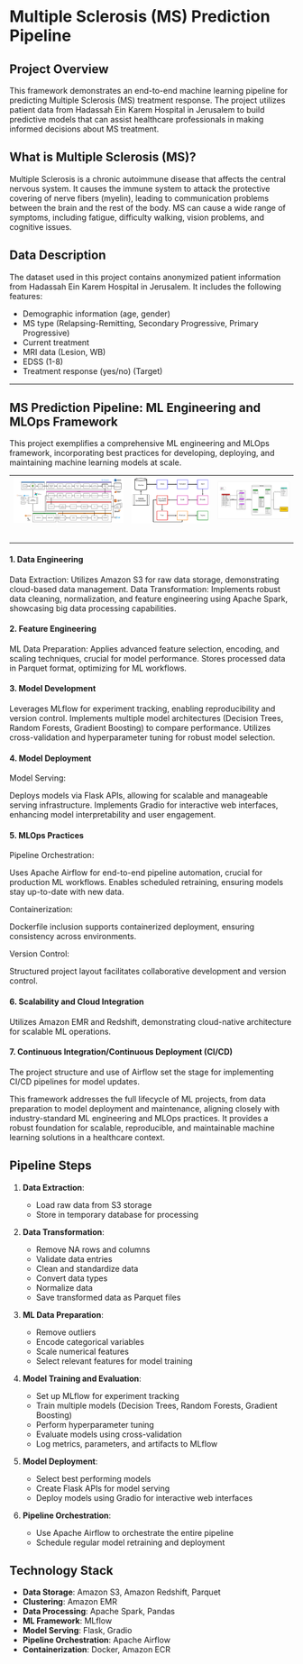 # Multiple Sclerosis (MS) Prediction Pipeline

## Project Overview

This framework demonstrates an end-to-end machine learning pipeline for predicting Multiple Sclerosis (MS) treatment response. The project utilizes patient data from Hadassah Ein Karem Hospital in Jerusalem to build predictive models that can assist healthcare professionals in making informed decisions about MS treatment.

## What is Multiple Sclerosis (MS)?

Multiple Sclerosis is a chronic autoimmune disease that affects the central nervous system. It causes the immune system to attack the protective covering of nerve fibers (myelin), leading to communication problems between the brain and the rest of the body. MS can cause a wide range of symptoms, including fatigue, difficulty walking, vision problems, and cognitive issues.

## Data Description

The dataset used in this project contains anonymized patient information from Hadassah Ein Karem Hospital in Jerusalem. It includes the following features:

- Demographic information (age, gender)
- MS type (Relapsing-Remitting, Secondary Progressive, Primary Progressive)
- Current treatment
- MRI data (Lesion, WB)
- EDSS (1-8)
- Treatment response (yes/no) (Target)

---

## MS Prediction Pipeline: ML Engineering and MLOps Framework
This project exemplifies a comprehensive ML engineering and MLOps framework, incorporating best practices for developing, deploying, and maintaining machine learning models at scale. 

<table>
  <tr>
    <td>
      <table>
        <img src="appendix/flow_complex.png" width="700">
      </table>
    </td>
    <td>
      <table>
        <img src="appendix/flow_simple.png" width="500">
      </table>
    </td>
    <td>
      <table>
        <img src="appendix/ERD.svg" width="460">
      </table>
    </td>
  </tr>
</table>

#### 1. Data Engineering

Data Extraction: Utilizes Amazon S3 for raw data storage, demonstrating cloud-based data management.
Data Transformation: Implements robust data cleaning, normalization, and feature engineering using Apache Spark, showcasing big data processing capabilities.

#### 2. Feature Engineering

ML Data Preparation: Applies advanced feature selection, encoding, and scaling techniques, crucial for model performance.
Stores processed data in Parquet format, optimizing for ML workflows.

#### 3. Model Development

Leverages MLflow for experiment tracking, enabling reproducibility and version control.
Implements multiple model architectures (Decision Trees, Random Forests, Gradient Boosting) to compare performance.
Utilizes cross-validation and hyperparameter tuning for robust model selection.

#### 4. Model Deployment

Model Serving:

Deploys models via Flask APIs, allowing for scalable and manageable serving infrastructure.
Implements Gradio for interactive web interfaces, enhancing model interpretability and user engagement.


#### 5. MLOps Practices

Pipeline Orchestration:

Uses Apache Airflow for end-to-end pipeline automation, crucial for production ML workflows.
Enables scheduled retraining, ensuring models stay up-to-date with new data.

Containerization:

Dockerfile inclusion supports containerized deployment, ensuring consistency across environments.

Version Control:

Structured project layout facilitates collaborative development and version control.

#### 6. Scalability and Cloud Integration

Utilizes Amazon EMR and Redshift, demonstrating cloud-native architecture for scalable ML operations.

#### 7. Continuous Integration/Continuous Deployment (CI/CD)

The project structure and use of Airflow set the stage for implementing CI/CD pipelines for model updates.

This framework addresses the full lifecycle of ML projects, from data preparation to model deployment and maintenance, aligning closely with industry-standard ML engineering and MLOps practices. It provides a robust foundation for scalable, reproducible, and maintainable machine learning solutions in a healthcare context.

## Pipeline Steps

1. **Data Extraction**: 
   - Load raw data from S3 storage
   - Store in temporary database for processing

2. **Data Transformation**:
   - Remove NA rows and columns
   - Validate data entries
   - Clean and standardize data
   - Convert data types
   - Normalize data
   - Save transformed data as Parquet files

3. **ML Data Preparation**:
   - Remove outliers
   - Encode categorical variables
   - Scale numerical features
   - Select relevant features for model training

4. **Model Training and Evaluation**:
   - Set up MLflow for experiment tracking
   - Train multiple models (Decision Trees, Random Forests, Gradient Boosting)
   - Perform hyperparameter tuning
   - Evaluate models using cross-validation
   - Log metrics, parameters, and artifacts to MLflow

5. **Model Deployment**:
   - Select best performing models
   - Create Flask APIs for model serving
   - Deploy models using Gradio for interactive web interfaces

6. **Pipeline Orchestration**:
   - Use Apache Airflow to orchestrate the entire pipeline
   - Schedule regular model retraining and deployment

## Technology Stack

- **Data Storage**: Amazon S3, Amazon Redshift, Parquet
- **Clustering**: Amazon EMR
- **Data Processing**: Apache Spark, Pandas
- **ML Framework**: MLflow
- **Model Serving**: Flask, Gradio
- **Pipeline Orchestration**: Apache Airflow
- **Containerization**: Docker, Amazon ECR

